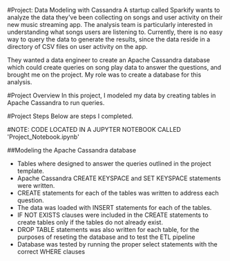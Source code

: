 #Project: Data Modeling with Cassandra
A startup called Sparkify wants to analyze the data they've been collecting on songs and user activity on their new music streaming app. The analysis team is particularly interested in understanding what songs users are listening to. Currently, there is no easy way to query the data to generate the results, since the data reside in a directory of CSV files on user activity on the app.

They wanted a data engineer to create an Apache Cassandra database which could create queries on song play data to answer the questions, and brought me on the project. My role was to create a database for this analysis.

#Project Overview
In this project, I modeled my data by creating tables in Apache Cassandra to run queries.

#Project Steps
Below are steps I completed.

#NOTE: CODE LOCATED IN A JUPYTER NOTEBOOK CALLED 'Project_Notebook.ipynb'

##Modeling the Apache Cassandra database
- Tables where designed to answer the queries outlined in the project template.
- Apache Cassandra CREATE KEYSPACE and SET KEYSPACE statements were written.
- CREATE statements for each of the tables was written to address each question.
- The data was loaded with INSERT statements for each of the tables.
- IF NOT EXISTS clauses were included in the CREATE statements to create tables only if the tables do not already exist.
- DROP TABLE statements was also written for each table, for the purposes of reseting the database and to test the ETL pipeline
- Database was tested by running the proper select statements with the correct WHERE clauses
